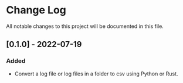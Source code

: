 # Change Log

All notable changes to this project will be documented in this file.

## [0.1.0] - 2022-07-19

### Added

- Convert a log file or log files in a folder to csv using Python or Rust.
